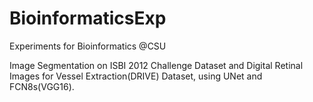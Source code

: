 # BioinformaticsExp
Experiments for Bioinformatics @CSU

Image Segmentation on ISBI 2012 Challenge Dataset and Digital Retinal Images for Vessel Extraction(DRIVE) Dataset, using UNet and FCN8s(VGG16).
